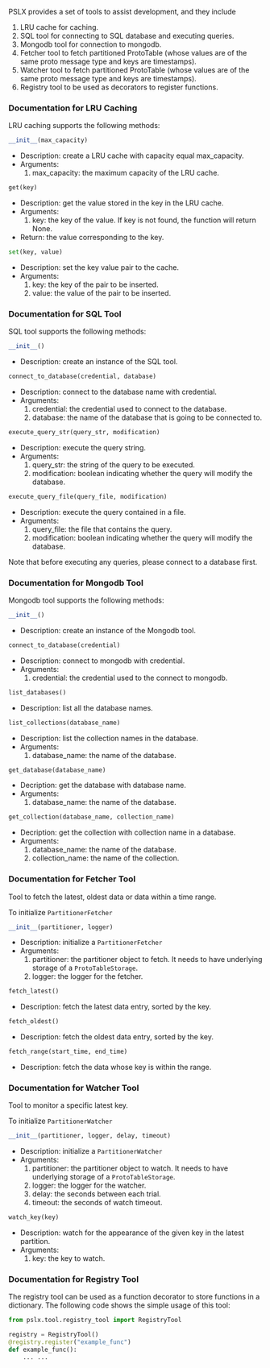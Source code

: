PSLX provides a set of tools to assist development, and they include

1. LRU cache for caching.
2. SQL tool for connecting to SQL database and executing queries.
3. Mongodb tool for connection to mongodb.
4. Fetcher tool to fetch partitioned ProtoTable (whose values are of the same proto message type and keys are timestamps).
5. Watcher tool to fetch partitioned ProtoTable (whose values are of the same proto message type and keys are timestamps).
6. Registry tool to be used as decorators to register functions.

### Documentation for LRU Caching
LRU caching supports the following methods:
```python
__init__(max_capacity)
```
* Description: create a LRU cache with capacity equal max_capacity.
* Arguments:
    1. max_capacity: the maximum capacity of the LRU cache.

```python
get(key)
```
* Description: get the value stored in the key in the LRU cache.
* Arguments:
    1. key: the key of the value. If key is not found, the function will return None.
* Return: the value corresponding to the key.

```python
set(key, value)
```
* Description: set the key value pair to the cache.
* Arguments:
    1. key: the key of the pair to be inserted.
    2. value: the value of the pair to be inserted.

### Documentation for SQL Tool
SQL tool supports the following methods:
```python
__init__()
```
* Description: create an instance of the SQL tool.

```python
connect_to_database(credential, database)
```
* Description: connect to the database name with credential.
* Arguments:
    1. credential: the credential used to connect to the database.
    2. database: the name of the database that is going to be connected to.

```python
execute_query_str(query_str, modification)
```
* Description: execute the query string.
* Arguments:
    1. query_str: the string of the query to be executed.
    2. modification: boolean indicating whether the query will modify the database.

```python
execute_query_file(query_file, modification)
```
* Description: execute the query contained in a file.
* Arguments:
    1. query_file: the file that contains the query.
    2. modification: boolean indicating whether the query will modify the database.

Note that before executing any queries, please connect to a database first.

### Documentation for Mongodb Tool
Mongodb tool supports the following methods:
```python
__init__()
```
* Description: create an instance of the Mongodb tool.

```python
connect_to_database(credential)
```
* Description: connect to mongodb with credential.
* Arguments:
    1. credential: the credential used to the connect to mongodb.

```python
list_databases()
```
* Description: list all the database names.

```python
list_collections(database_name)
```
* Description: list the collection names in the database.
* Arguments:
    1. database_name: the name of the database.

```python
get_database(database_name)
```
* Decription: get the database with database name.
* Arguments:
    1. database_name: the name of the database.

```python
get_collection(database_name, collection_name)
```
* Decription: get the collection with collection name in a database.
* Arguments:
    1. database_name: the name of the database.
    2. collection_name: the name of the collection.


### Documentation for Fetcher Tool
Tool to fetch the latest, oldest data or data within a time range.

To initialize `PartitionerFetcher`
```python
__init__(partitioner, logger)
```
* Description: initialize a `PartitionerFetcher`
* Arguments:
    1. partitioner: the partitioner object to fetch. It needs to have underlying storage of a `ProtoTableStorage`.
    2. logger: the logger for the fetcher.

```python
fetch_latest()
```
* Description: fetch the latest data entry, sorted by the key.

```python
fetch_oldest()
```
* Description: fetch the oldest data entry, sorted by the key.

```python
fetch_range(start_time, end_time)
```
* Description: fetch the data whose key is within the range.


### Documentation for Watcher Tool
Tool to monitor a specific latest key.

To initialize `PartitionerWatcher`
```python
__init__(partitioner, logger, delay, timeout)
```
* Description: initialize a `PartitionerWatcher`
* Arguments:
    1. partitioner: the partitioner object to watch. It needs to have underlying storage of a `ProtoTableStorage`.
    2. logger: the logger for the watcher.
    3. delay: the seconds between each trial.
    4. timeout: the seconds of watch timeout.

```python
watch_key(key)
```
* Description: watch for the appearance of the given key in the latest partition.
* Arguments:
    1. key: the key to watch.

### Documentation for Registry Tool
The registry tool can be used as a function decorator to store functions in a dictionary. The following code shows the simple usage of this tool:

```python
from pslx.tool.registry_tool import RegistryTool

registry = RegistryTool()
@registry.register("example_func")
def example_func():
    ... ...
```
